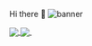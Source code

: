 Hi there 👋
![banner](https://user-images.githubusercontent.com/46488832/159731149-0b29add4-8609-4368-b2aa-12eb056c5160.png)

<a href="https://github.com/Gui37">
  <img align="center" src="https://github-readme-stats.vercel.app/api?username=Gui37&show_icons=true&theme=radical&count_private=true" />
</a>
<a href="https://github.com/Gui37/">
  <img align="center" src="https://github-readme-stats.vercel.app/api/top-langs/?username=Gui37&layout=compact)](https://github.com/gui37" />
</a>
 

